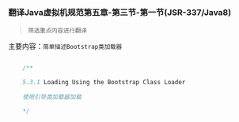 ### 翻译Java虚拟机规范第五章-第三节-第一节(JSR-337/Java8)

> `筛选重点内容进行翻译`

主要内容：`简单描述Bootstrap类加载器`


```java

    /**

    5.3.1 Loading Using the Bootstrap Class Loader
    
    使用引导类加载器加载

    */



```